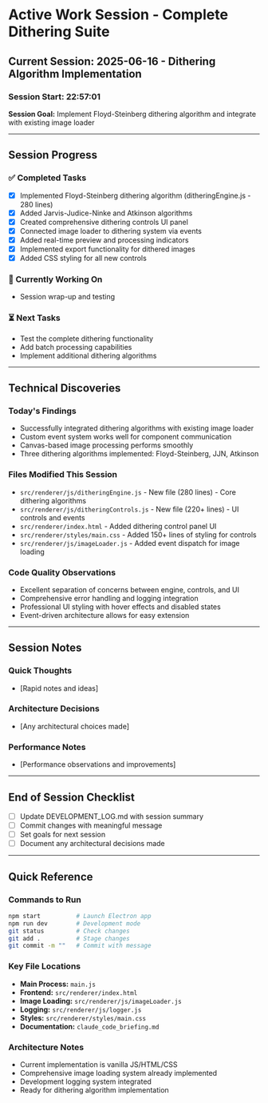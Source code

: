 # Active Work Session - Complete Dithering Suite

## Current Session: 2025-06-16 - Dithering Algorithm Implementation

### Session Start: 22:57:01
**Session Goal:** Implement Floyd-Steinberg dithering algorithm and integrate with existing image loader

---

## Session Progress

### ✅ Completed Tasks
- [x] Implemented Floyd-Steinberg dithering algorithm (ditheringEngine.js - 280 lines)
- [x] Added Jarvis-Judice-Ninke and Atkinson algorithms
- [x] Created comprehensive dithering controls UI panel
- [x] Connected image loader to dithering system via events
- [x] Added real-time preview and processing indicators
- [x] Implemented export functionality for dithered images
- [x] Added CSS styling for all new controls

### 🔄 Currently Working On
- Session wrap-up and testing

### ⏳ Next Tasks
- Test the complete dithering functionality
- Add batch processing capabilities
- Implement additional dithering algorithms

---

## Technical Discoveries

### Today's Findings
- Successfully integrated dithering algorithms with existing image loader
- Custom event system works well for component communication
- Canvas-based image processing performs smoothly
- Three dithering algorithms implemented: Floyd-Steinberg, JJN, Atkinson

### Files Modified This Session
- `src/renderer/js/ditheringEngine.js` - New file (280 lines) - Core dithering algorithms
- `src/renderer/js/ditheringControls.js` - New file (220+ lines) - UI controls and events
- `src/renderer/index.html` - Added dithering control panel UI
- `src/renderer/styles/main.css` - Added 150+ lines of styling for controls
- `src/renderer/js/imageLoader.js` - Added event dispatch for image loading

### Code Quality Observations
- Excellent separation of concerns between engine, controls, and UI
- Comprehensive error handling and logging integration
- Professional UI styling with hover effects and disabled states
- Event-driven architecture allows for easy extension

---

## Session Notes

### Quick Thoughts
- [Rapid notes and ideas]

### Architecture Decisions
- [Any architectural choices made]

### Performance Notes
- [Performance observations and improvements]

---

## End of Session Checklist
- [ ] Update DEVELOPMENT_LOG.md with session summary
- [ ] Commit changes with meaningful message
- [ ] Set goals for next session
- [ ] Document any architectural decisions made

---

## Quick Reference

### Commands to Run
```bash
npm start          # Launch Electron app
npm run dev        # Development mode
git status         # Check changes
git add .          # Stage changes  
git commit -m ""   # Commit with message
```

### Key File Locations
- **Main Process:** `main.js`
- **Frontend:** `src/renderer/index.html`
- **Image Loading:** `src/renderer/js/imageLoader.js`
- **Logging:** `src/renderer/js/logger.js`
- **Styles:** `src/renderer/styles/main.css`
- **Documentation:** `claude_code_briefing.md`

### Architecture Notes
- Current implementation is vanilla JS/HTML/CSS
- Comprehensive image loading system already implemented
- Development logging system integrated
- Ready for dithering algorithm implementation
